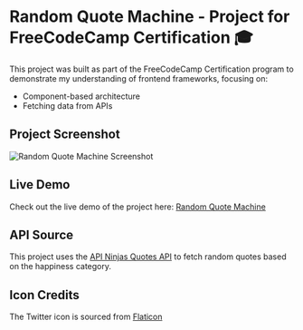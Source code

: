 <h1>Random Quote Machine - Project for FreeCodeCamp Certification 🎓</h1>

<p>This project was built as part of the FreeCodeCamp Certification program to demonstrate my understanding of frontend frameworks, focusing on:</p>
<ul>
  <li>Component-based architecture</li>
  <li>Fetching data from APIs</li>
</ul>
<h2>Project Screenshot</h2>
<img src="https://raw.githubusercontent.com/izzel24/react1/refs/heads/main/screenshot_project.png" alt="Random Quote Machine Screenshot" />

<h2>Live Demo</h2>
<p>Check out the live demo of the project here: <a href="https://izzel24.github.io/react1/" target="_blank">Random Quote Machine</a></p>

<h2>API Source</h2>
<p>This project uses the <a href="https://api-ninjas.com" target="_blank">API Ninjas Quotes API</a> to fetch random quotes based on the happiness category.</p>

<h2>Icon Credits</h2>
<p>The Twitter icon is sourced from <a href="https://www.flaticon.com" target="_blank">Flaticon</a></p>
